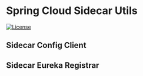 # Spring Cloud Sidecar Utils

[![License](https://img.shields.io/github/license/Benni0/spring-cloud-sidecar-utils.svg)](https://github.com/Benni0/spring-cloud-sidecar-utils/blob/master/LICENSE)

## Sidecar Config Client

[Readme]: sidecar-config-client/readme.md



## Sidecar Eureka Registrar

[Readme]: sidecar-eureka-registrar/readme.md

